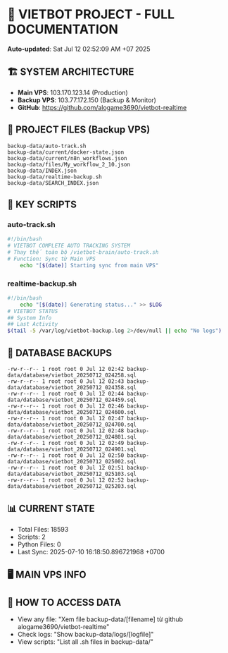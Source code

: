 # 🤖 VIETBOT PROJECT - FULL DOCUMENTATION
**Auto-updated**: Sat Jul 12 02:52:09 AM +07 2025

## 🏗️ SYSTEM ARCHITECTURE
- **Main VPS**: 103.170.123.14 (Production)
- **Backup VPS**: 103.77.172.150 (Backup & Monitor)
- **GitHub**: https://github.com/alogame3690/vietbot-realtime

## 📁 PROJECT FILES (Backup VPS)
```
backup-data/auto-track.sh
backup-data/current/docker-state.json
backup-data/current/n8n_workflows.json
backup-data/files/My_workflow_2_10.json
backup-data/INDEX.json
backup-data/realtime-backup.sh
backup-data/SEARCH_INDEX.json
```

## 🔧 KEY SCRIPTS
### auto-track.sh
```bash
#!/bin/bash
# VIETBOT COMPLETE AUTO TRACKING SYSTEM
# Thay thế toàn bộ /vietbot-brain/auto-track.sh
# Function: Sync từ Main VPS
    echo "[$(date)] Starting sync from main VPS"
```
### realtime-backup.sh
```bash
#!/bin/bash
    echo "[$(date)] Generating status..." >> $LOG
# VIETBOT STATUS
## System Info
## Last Activity
$(tail -5 /var/log/vietbot-backup.log 2>/dev/null || echo "No logs")
```

## 💾 DATABASE BACKUPS
```
-rw-r--r-- 1 root root 0 Jul 12 02:42 backup-data/database/vietbot_20250712_024258.sql
-rw-r--r-- 1 root root 0 Jul 12 02:43 backup-data/database/vietbot_20250712_024358.sql
-rw-r--r-- 1 root root 0 Jul 12 02:44 backup-data/database/vietbot_20250712_024459.sql
-rw-r--r-- 1 root root 0 Jul 12 02:46 backup-data/database/vietbot_20250712_024600.sql
-rw-r--r-- 1 root root 0 Jul 12 02:47 backup-data/database/vietbot_20250712_024700.sql
-rw-r--r-- 1 root root 0 Jul 12 02:48 backup-data/database/vietbot_20250712_024801.sql
-rw-r--r-- 1 root root 0 Jul 12 02:49 backup-data/database/vietbot_20250712_024901.sql
-rw-r--r-- 1 root root 0 Jul 12 02:50 backup-data/database/vietbot_20250712_025002.sql
-rw-r--r-- 1 root root 0 Jul 12 02:51 backup-data/database/vietbot_20250712_025103.sql
-rw-r--r-- 1 root root 0 Jul 12 02:52 backup-data/database/vietbot_20250712_025203.sql
```

## 📊 CURRENT STATE
- Total Files: 18593
- Scripts: 2
- Python Files: 0
- Last Sync: 2025-07-10 16:18:50.896721968 +0700

## 🖥️ MAIN VPS INFO


## 🚨 HOW TO ACCESS DATA
- View any file: "Xem file backup-data/[filename] từ github alogame3690/vietbot-realtime"
- Check logs: "Show backup-data/logs/[logfile]"
- View scripts: "List all .sh files in backup-data/"
